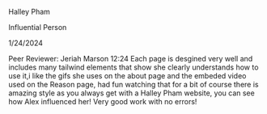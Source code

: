 Halley Pham

Influential Person

1/24/2024

Peer Reviewer: Jeriah Marson 12:24
Each page is desgined very well and includes
many tailwind elements that show she clearly
understands how to use it,i like the gifs she
uses on the about page and the embeded video
used on the Reason page, had fun watching that for a bit
of course there is amazing style as you always
get with a Halley Pham website, you can see
how Alex influenced her! Very good work with no errors!
